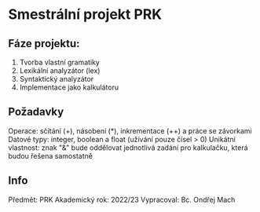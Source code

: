 # Smestrální projekt PRK
## Fáze projektu:
1) Tvorba vlastní gramatiky </bt>
2) Lexikální analyzátor (lex)
3) Syntaktický analyzátor
4) Implementace jako kalkulátoru
</bt></bt>
## Požadavky
Operace: sčítání (+), násobení (\*), inkrementace (++) a práce se závorkami
Datové typy: integer, boolean a float (užívání pouze čísel > 0)
Unikátní vlastnost: znak "&" bude oddělovat jednotlivá zadání pro kalkulačku, která budou řešena samostatně

</bt></bt>
## Info
Předmět: PRK </bt>
Akademický rok: 2022/23</bt>
Vypracoval: Bc. Ondřej Mach
